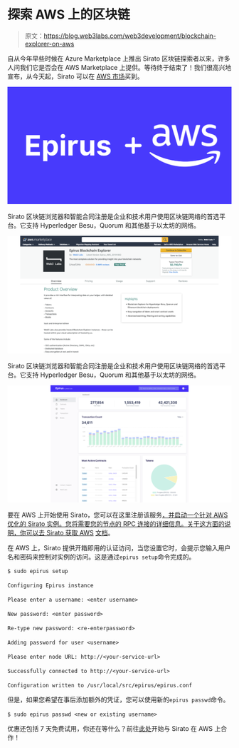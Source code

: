 # 探索 AWS 上的区块链

> 原文：<https://blog.web3labs.com/web3development/blockchain-explorer-on-aws>

自从今年早些时候在 Azure Marketplace 上推出 Sirato 区块链探索者以来，许多人问我们它是否会在 AWS Marketplace 上提供。等待终于结束了！我们很高兴地宣布，从今天起，Sirato 可以在 [AWS 市场](https://w3l.cc/aws-offer)买到。

![Epirus Available on AWS Marketplace](img/37a2f8e7c3046dd60677c9fe15333faf.png)

Sirato 区块链浏览器和智能合同注册是企业和技术用户使用区块链网络的首选平台。它支持 Hyperledger Besu，Quorum 和其他基于以太坊的网络。

![Epirus available on AWS marketplace](img/48b955e8ebcf58c235c5b3c3472e8160.png)

Sirato 区块链浏览器和智能合同注册是企业和技术用户使用区块链网络的首选平台。它支持 Hyperledger Besu，Quorum 和其他基于以太坊的网络。

![Epirus available on AWS marketplace](img/ae9fe6834245087fa922ad8790a15756.png)

要在 AWS 上开始使用 Sirato，您可以在这里注册该服务[，并启动一个针对 AWS 优化的 Sirato 实例。您将需要您的节点的 RPC 连接的详细信息。关于这方面的说明，你可以去 Sirato 获取 AWS](https://w3l.cc/aws-offer) [文档](https://docs.epirus.io/getting_started/#aws)。

在 AWS 上，Sirato 提供开箱即用的认证访问，当您设置它时，会提示您输入用户名和密码来控制对实例的访问。这是通过`epirus setup`命令完成的。

```
$ sudo epirus setup

Configuring Epirus instance

Please enter a username: <enter username>

New password: <enter password>

Re-type new password: <re-enterpassword>

Adding password for user <username>

Please enter node URL: http://<your-service-url>

Successfully connected to http://<your-service-url>

Configuration written to /usr/local/src/epirus/epirus.conf
```

但是，如果您希望在事后添加额外的凭证，您可以使用新的`epirus passwd`命令。

`$ sudo epirus passwd <new or existing username> `

优惠还包括 7 天免费试用，你还在等什么？前往[此处](https://w3l.cc/aws-offer)开始与 Sirato 在 AWS 上合作！